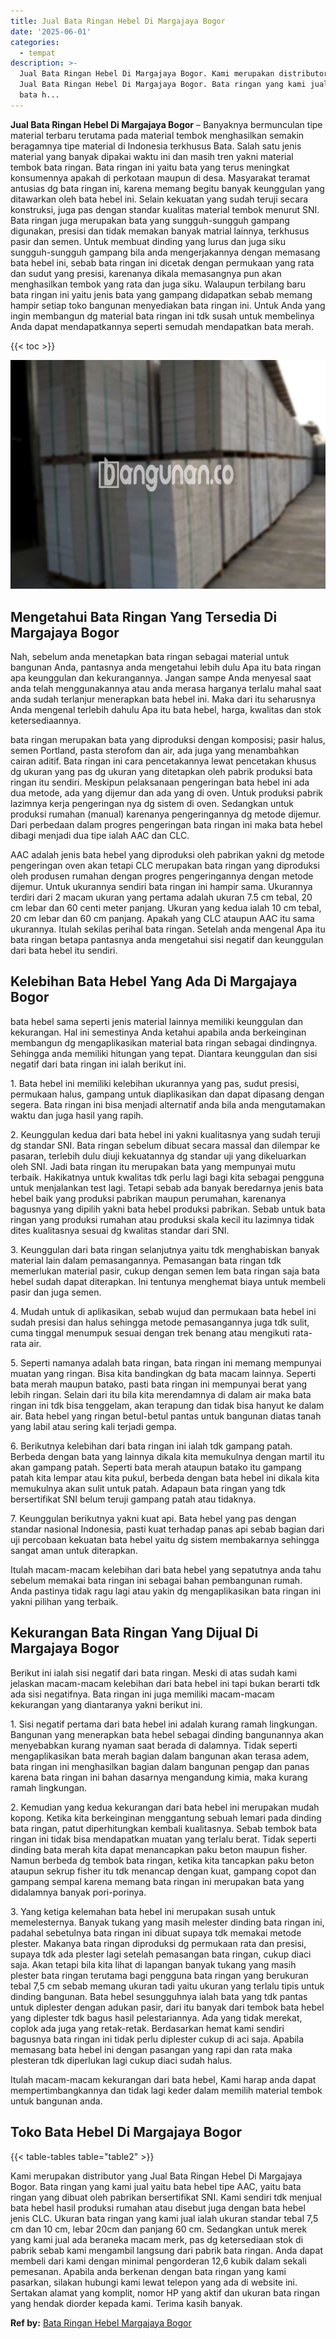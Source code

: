 ```yaml
---
title: Jual Bata Ringan Hebel Di Margajaya Bogor
date: '2025-06-01'
categories:
  - tempat
description: >-
  Jual Bata Ringan Hebel Di Margajaya Bogor. Kami merupakan distributor yang
  Jual Bata Ringan Hebel Di Margajaya Bogor. Bata ringan yang kami jual yaitu
  bata h...
---
```


**Jual Bata Ringan Hebel Di Margajaya Bogor** – Banyaknya bermunculan tipe material terbaru terutama pada material tembok menghasilkan semakin beragamnya tipe material di Indonesia terkhusus Bata. Salah satu jenis material yang banyak dipakai waktu ini dan masih tren yakni material tembok bata ringan. Bata ringan ini yaitu bata yang terus meningkat konsumennya apakah di perkotaan maupun di desa. Masyarakat teramat antusias dg bata ringan ini, karena memang begitu banyak keunggulan yang ditawarkan oleh bata hebel ini. Selain kekuatan yang sudah teruji secara konstruksi, juga pas dengan standar kualitas material tembok menurut SNI. Bata ringan juga merupakan bata yang sungguh-sungguh gampang digunakan, presisi dan tidak memakan banyak matrial lainnya, terkhusus pasir dan semen. Untuk membuat dinding yang lurus dan juga siku sungguh-sungguh gampang bila anda mengerjakannya dengan memasang bata hebel ini, sebab bata ringan ini dicetak dengan permukaan yang rata dan sudut yang presisi, karenanya dikala memasangnya pun akan menghasilkan tembok yang rata dan juga siku. Walaupun terbilang baru bata ringan ini yaitu jenis bata yang gampang didapatkan sebab memang hampir setiap toko bangunan menyediakan bata ringan ini. Untuk Anda yang ingin membangun dg material bata ringan ini tdk susah untuk membelinya Anda dapat mendapatkannya seperti semudah mendapatkan bata merah.

{{< toc >}}

![Jual Bata Ringan Hebel Di Margajaya Bogor](/images/jual-hebel-murah-02.png)

## Mengetahui Bata Ringan Yang Tersedia Di Margajaya Bogor

Nah, sebelum anda menetapkan bata ringan sebagai material untuk bangunan Anda, pantasnya anda mengetahui lebih dulu Apa itu bata ringan apa keunggulan dan kekurangannya. Jangan sampe Anda menyesal saat anda telah menggunakannya atau anda merasa harganya terlalu mahal saat anda sudah terlanjur menerapkan bata hebel ini. Maka dari itu seharusnya Anda mengenal terlebih dahulu Apa itu bata hebel, harga, kwalitas dan stok ketersediaannya.

bata ringan merupakan bata yang diproduksi dengan komposisi; pasir halus, semen Portland, pasta sterofom dan air, ada juga yang menambahkan cairan aditif. Bata ringan ini cara pencetakannya lewat pencetakan khusus dg ukuran yang pas dg ukuran yang ditetapkan oleh pabrik produksi bata ringan itu sendiri. Meskipun pelaksanaan pengeringan bata hebel ini ada dua metode, ada yang dijemur dan ada yang di oven. Untuk produksi pabrik lazimnya kerja pengeringan nya dg sistem di oven. Sedangkan untuk produksi rumahan (manual) karenanya pengeringannya dg metode dijemur. Dari perbedaan dalam progres pengeringan bata ringan ini maka bata hebel dibagi menjadi dua tipe ialah AAC dan CLC.

AAC adalah jenis bata hebel yang diproduksi oleh pabrikan yakni dg metode pengeringan oven akan tetapi CLC merupakan bata ringan yang diproduksi oleh produsen rumahan dengan progres pengeringannya dengan metode dijemur. Untuk ukurannya sendiri bata ringan ini hampir sama. Ukurannya terdiri dari 2 macam ukuran yang pertama adalah ukuran 7.5 cm tebal, 20 cm lebar dan 60 centi meter panjang. Ukuran yang kedua ialah 10 cm tebal, 20 cm lebar dan 60 cm panjang. Apakah yang CLC ataupun AAC itu sama ukurannya. Itulah sekilas perihal bata ringan. Setelah anda mengenal Apa itu bata ringan betapa pantasnya anda mengetahui sisi negatif dan keunggulan dari bata hebel itu sendiri.

## Kelebihan Bata Hebel Yang Ada Di Margajaya Bogor

bata hebel sama seperti jenis material lainnya memiliki keunggulan dan kekurangan. Hal ini semestinya Anda ketahui apabila anda berkeinginan membangun dg mengaplikasikan material bata ringan sebagai dindingnya. Sehingga anda memiliki hitungan yang tepat. Diantara keunggulan dan sisi negatif dari bata ringan ini ialah berikut ini.

1\. Bata hebel ini memiliki kelebihan ukurannya yang pas, sudut presisi, permukaan halus, gampang untuk diaplikasikan dan dapat dipasang dengan segera. Bata ringan ini bisa menjadi alternatif anda bila anda mengutamakan waktu dan juga hasil yang rapih.

2\. Keunggulan kedua dari bata hebel ini yakni kualitasnya yang sudah teruji dg standar SNI. Bata ringan sebelum dibuat secara massal dan dilempar ke pasaran, terlebih dulu diuji kekuatannya dg standar uji yang dikeluarkan oleh SNI. Jadi bata ringan itu merupakan bata yang mempunyai mutu terbaik. Hakikatnya untuk kwalitas tdk perlu lagi bagi kita sebagai pengguna untuk menjalankan test lagi. Tetapi sebab ada banyak beredarnya jenis bata hebel baik yang produksi pabrikan maupun perumahan, karenanya bagusnya yang dipilih yakni bata hebel produksi pabrikan. Sebab untuk bata ringan yang produksi rumahan atau produksi skala kecil itu lazimnya tidak dites kualitasnya sesuai dg kwalitas standar dari SNI.

3\. Keunggulan dari bata ringan selanjutnya yaitu tdk menghabiskan banyak material lain dalam pemasangannya. Pemasangan bata ringan tdk memerlukan material pasir, cukup dengan semen lem bata ringan saja bata hebel sudah dapat diterapkan. Ini tentunya menghemat biaya untuk membeli pasir dan juga semen.

4\. Mudah untuk di aplikasikan, sebab wujud dan permukaan bata hebel ini sudah presisi dan halus sehingga metode pemasangannya juga tdk sulit, cuma tinggal menumpuk sesuai dengan trek benang atau mengikuti rata-rata air.

5\. Seperti namanya adalah bata ringan, bata ringan ini memang mempunyai muatan yang ringan. Bisa kita bandingkan dg bata macam lainnya. Seperti bata merah maupun batako, pasti bata ringan ini mempunyai berat yang lebih ringan. Selain dari itu bila kita merendamnya di dalam air maka bata ringan ini tdk bisa tenggelam, akan terapung dan tidak bisa hanyut ke dalam air. Bata hebel yang ringan betul-betul pantas untuk bangunan diatas tanah yang labil atau sering kali terjadi gempa.

6\. Berikutnya kelebihan dari bata ringan ini ialah tdk gampang patah. Berbeda dengan bata yang lainnya dikala kita memukulnya dengan martil itu akan gampang patah. Seperti bata merah ataupun batako itu gampang patah kita lempar atau kita pukul, berbeda dengan bata hebel ini dikala kita memukulnya akan sulit untuk patah. Adapaun bata ringan yang tdk bersertifikat SNI belum teruji gampang patah atau tidaknya.

7\. Keunggulan berikutnya yakni kuat api. Bata hebel yang pas dengan standar nasional Indonesia, pasti kuat terhadap panas api sebab bagian dari uji percobaan kekuatan bata hebel yaitu dg sistem membakarnya sehingga sangat aman untuk diterapkan.

Itulah macam-macam kelebihan dari bata hebel yang sepatutnya anda tahu sebelum memakai bata ringan ini sebagai bahan pembangunan rumah. Anda pastinya tidak ragu lagi atau yakin dg mengaplikasikan bata ringan ini yakni pilihan yang terbaik.

## Kekurangan Bata Ringan Yang Dijual Di Margajaya Bogor

Berikut ini ialah sisi negatif dari bata ringan. Meski di atas sudah kami jelaskan macam-macam kelebihan dari bata hebel ini tapi bukan berarti tdk ada sisi negatifnya. Bata ringan ini juga memiliki macam-macam kekurangan yang diantaranya yakni berikut ini.

1\. Sisi negatif pertama dari bata hebel ini adalah kurang ramah lingkungan. Bangunan yang menerapkan bata hebel sebagai dinding bangunannya akan menyebabkan kurang nyaman saat berada di dalamnya. Tidak seperti mengaplikasikan bata merah bagian dalam bangunan akan terasa adem, bata ringan ini menghasilkan bagian dalam bangunan pengap dan panas karena bata ringan ini bahan dasarnya mengandung kimia, maka kurang ramah lingkungan.

2\. Kemudian yang kedua kekurangan dari bata hebel ini merupakan mudah kopong. Ketika kita berkeinginan menggantung sebuah lemari pada dinding bata ringan, patut diperhitungkan kembali kualitasnya. Sebab tembok bata ringan ini tidak bisa mendapatkan muatan yang terlalu berat. Tidak seperti dinding bata merah kita dapat menancapkan paku beton maupun fisher. Namun berbeda dg tembok bata ringan, ketika kita tancapkan paku beton ataupun sekrup fisher itu tdk menancap dengan kuat, gampang copot dan gampang sempal karena memang bata ringan ini merupakan bata yang didalamnya banyak pori-porinya.

3\. Yang ketiga kelemahan bata hebel ini merupakan susah untuk memelesternya. Banyak tukang yang masih melester dinding bata ringan ini, padahal sebetulnya bata ringan ini dibuat supaya tdk memakai metode plester. Makanya bata ringan diproduksi dg permukaan rata dan presisi, supaya tdk ada plester lagi setelah pemasangan bata ringan, cukup diaci saja. Akan tetapi bila kita lihat di lapangan banyak tukang yang masih plester bata ringan terutama bagi pengguna bata ringan yang berukuran tebal 7,5 cm sebab memang ukuran tadi yaitu ukuran yang terlalu tipis untuk dinding bangunan. Bata hebel sesungguhnya ialah bata yang tdk pantas untuk diplester dengan adukan pasir, dari itu banyak dari tembok bata hebel yang diplester tdk bagus hasil pelestariannya. Ada yang tidak merekat, coplok ada juga yang retak-retak. Berdasarkan hemat kami sendiri bagusnya bata ringan ini tidak perlu diplester cukup di aci saja. Apabila memasang bata hebel ini dengan pasangan yang rapi dan rata maka plesteran tdk diperlukan lagi cukup diaci sudah halus.

Itulah macam-macam kekurangan dari bata hebel, Kami harap anda dapat mempertimbangkannya dan tidak lagi keder dalam memilih material tembok untuk bangunan anda.

## Toko Bata Hebel Di Margajaya Bogor

{{< table-tables table="table2" >}}

Kami merupakan distributor yang Jual Bata Ringan Hebel Di Margajaya Bogor. Bata ringan yang kami jual yaitu bata hebel tipe AAC, yaitu bata ringan yang dibuat oleh pabrikan bersertifikat SNI. Kami sendiri tdk menjual bata hebel hasil produksi rumahan atau disebut juga dengan bata hebel jenis CLC. Ukuran bata ringan yang kami jual ialah ukuran standar tebal 7,5 cm dan 10 cm, lebar 20cm dan panjang 60 cm. Sedangkan untuk merek yang kami jual ada beraneka macam merk, pas dg ketersediaan stok di pabrik sebab kami mengambil langsung dari pabrik bata ringan. Anda dapat membeli dari kami dengan minimal pengorderan 12,6 kubik dalam sekali pemesanan. Apabila anda berkenan dengan bata ringan yang kami pasarkan, silakan hubungi kami lewat telepon yang ada di website ini. Sertakan alamat yang komplit, nomor HP yang aktif dan ukuran bata ringan yang hendak diorder kepada kami. Terima kasih banyak.

**Ref by:** [Bata Ringan Hebel Margajaya Bogor](https://id.wikipedia.org/wiki/Bata)
